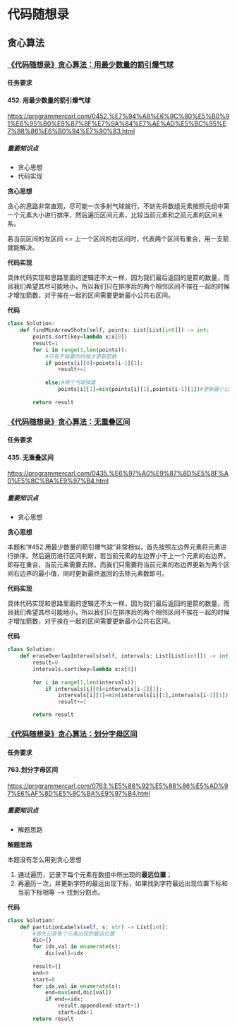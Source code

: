 # 代码随想录
## 贪心算法
### [《代码随想录》贪心算法：用最少数量的箭引爆气球](https://notes.kamacoder.com/questions/502054)
#### 任务要求

#### 452. 用最少数量的箭引爆气球


https://programmercarl.com/0452.%E7%94%A8%E6%9C%80%E5%B0%91%E6%95%B0%E9%87%8F%E7%9A%84%E7%AE%AD%E5%BC%95%E7%88%86%E6%B0%94%E7%90%83.html

##### 重要知识点
- 贪心思想
- 代码实现

**贪心思想**

贪心的思路非常直观，尽可能一次多射气球就行。不妨先将数组元素按照元组中第一个元素大小进行排序，然后遍历区间元素，比较当前元素和之前元素的区间关系。

若当前区间的左区间 <= 上一个区间的右区间时，代表两个区间有重合，用一支箭就能解决。


**代码实现**

具体代码实现和思路里面的逻辑还不太一样，因为我们最后返回的是箭的数量，而且我们希望其尽可能地小，所以我们只在排序后的两个相邻区间不挨在一起的时候才增加箭数，对于挨在一起的区间需要更新最小公共右区间。


**代码**
```Python 
class Solution:
    def findMinArrowShots(self, points: List[List[int]]) -> int:
        points.sort(key=lambda x:x[0])
        result=1
        for i in range(1,len(points)):
            #只有不挨着的时候才更新箭数
            if points[i][0]>points[i-1][1]:
                result+=1
            
            else:#两个气球挨着
                points[i][1]=min(points[i][1],points[i-1][1])#更新最小公共右边界
        
        return result
```
### [《代码随想录》贪心算法：无重叠区间](https://notes.kamacoder.com/questions/502055)
#### 任务要求

#### 435. 无重叠区间


https://programmercarl.com/0435.%E6%97%A0%E9%87%8D%E5%8F%A0%E5%8C%BA%E9%97%B4.html

##### 重要知识点
- 贪心思想


**贪心思想**

本题和”#452.用最少数量的箭引爆气球“非常相似，首先按照左边界元素将元素进行排序。然后遍历进行区间判断，若当前元素的左边界小于上一个元素的右边界，即存在重合，当前元素需要去除。而我们只需要将当前元素的右边界更新为两个区间右边界的最小值，同时更新最终返回的去除元素数即可。


**代码实现**

具体代码实现和思路里面的逻辑还不太一样，因为我们最后返回的是箭的数量，而且我们希望其尽可能地小，所以我们只在排序后的两个相邻区间不挨在一起的时候才增加箭数，对于挨在一起的区间需要更新最小公共右区间。


**代码**
```Python 
class Solution:
    def eraseOverlapIntervals(self, intervals: List[List[int]]) -> int:
        result=0
        intervals.sort(key=lambda x:x[0])
        
        for i in range(1,len(intervals)):
            if intervals[i][0]<intervals[i-1][1]:
                intervals[i][1]=min(intervals[i][1],intervals[i-1][1])
                result+=1

        return result
```
### [《代码随想录》贪心算法：划分字母区间](https://notes.kamacoder.com/questions/502056)
#### 任务要求

#### 763.划分字母区间


https://programmercarl.com/0763.%E5%88%92%E5%88%86%E5%AD%97%E6%AF%8D%E5%8C%BA%E9%97%B4.html   


##### 重要知识点

- 解题思路

**解题思路**

本题没有怎么用到贪心思想

1. 通过遍历，记录下每个元素在数组中所出现的**最远位置**；
2. 再遍历一次，并更新字符的最远出现下标，如果找到字符最远出现位置下标和当前下标相等 --> 找到分割点。



**代码**
```Python 
class Solution:
    def partitionLabels(self, s: str) -> List[int]:
        #首先记录每个元素出现的最远位置
        dic={}
        for idx,val in enumerate(s):
            dic[val]=idx
        
        result=[]
        end=0
        start=0
        for idx,val in enumerate(s):
            end=max(end,dic[val])
            if end==idx:
                result.append(end-start+1)
                start=idx+1
        return result
```

